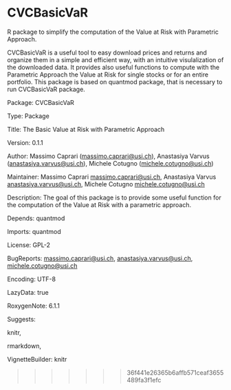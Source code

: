 


# CVCBasicVaR
R package to simplify the computation of the Value at Risk with Parametric Approach.

CVCBasicVaR is a useful tool to easy download prices and returns and organize them in a simple and efficient way,
with an intuitive visulalization of the downloaded data. It provides also useful functions
to compute with the Parametric Approach the Value at Risk for single stocks or for an entire portfolio.
This package is based on quantmod package, that is necessary to run CVCBasicVaR package.

Package: CVCBasicVaR

Type: Package

Title: The Basic Value at Risk with Parametric Approach

Version: 0.1.1

Author: Massimo Caprari (massimo.caprari@usi.ch), Anastasiya Varvus (anastasiya.varvus@usi.ch), Michele Cotugno (michele.cotugno@usi.ch)

Maintainer: Massimo Caprari <massimo.caprari@usi.ch>, Anastasiya Varvus <anastasiya.varvus@usi.ch>, Michele Cotugno 
<michele.cotugno@usi.ch>

Description: The goal of this package is to provide some useful function for the computation of the Value at Risk with a parametric approach.

Depends: quantmod

Imports: quantmod

License: GPL-2

BugReports: <massimo.caprari@usi.ch>, <anastasiya.varvus@usi.ch>, <michele.cotugno@usi.ch>

Encoding: UTF-8

LazyData: true

RoxygenNote: 6.1.1

Suggests: 

knitr,

rmarkdown,

VignetteBuilder: knitr

>>>>>>> 36f441e26365b6affb571ceaf3655489fa3f1efc
